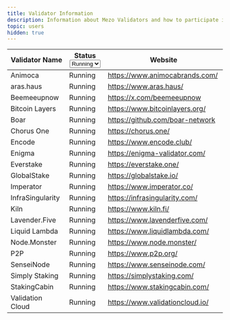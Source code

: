 ```yaml
---
title: Validator Information
description: Information about Mezo Validators and how to participate in network security.
topic: users
hidden: true
---
```


<table>
  <thead>
    <tr>
      <th width="242">Validator Name</th>
      <th width="130">
        Status<select>
          <option value="kho2A8rahGbq" label="Running" color="blue"></option>
        </select>
      </th>
      <th width="340" data-type="content-ref">Website</th>
    </tr>
  </thead>
  <tbody>
    <tr>
      <td>Animoca</td>
      <td><span data-option="kho2A8rahGbq">Running</span></td>
      <td>
        <a href="https://www.animocabrands.com/"
          >https://www.animocabrands.com/</a
        >
      </td>
    </tr>
    <tr>
      <td>aras.haus</td>
      <td><span data-option="kho2A8rahGbq">Running</span></td>
      <td>
        <a href="https://www.aras.haus/"
          >https://www.aras.haus/</a
        >
      </td>
    </tr>
    <tr>
      <td>Beemeeupnow</td>
      <td><span data-option="kho2A8rahGbq">Running</span></td>
      <td><a href="https://x.com/beemeeupnow">https://x.com/beemeeupnow</a></td>
    </tr>
    <tr>
      <td>Bitcoin Layers</td>
      <td><span data-option="kho2A8rahGbq">Running</span></td>
      <td>
        <a href="https://www.bitcoinlayers.org/"
          >https://www.bitcoinlayers.org/</a
        >
      </td>
    </tr>
    <tr>
      <td>Boar</td>
      <td><span data-option="kho2A8rahGbq">Running</span></td>
      <td>
        <a href="https://github.com/boar-network">https://github.com/boar-network</a>
      </td>
    </tr>
    <tr>
      <td>Chorus One</td>
      <td><span data-option="kho2A8rahGbq">Running</span></td>
      <td><a href="https://chorus.one/">https://chorus.one/</a></td>
    </tr>
    <tr>
      <td>Encode</td>
      <td><span data-option="kho2A8rahGbq">Running</span></td>
      <td><a href="https://www.encode.club/">https://www.encode.club/</a></td>
    </tr>
     <tr>
      <td>Enigma</td>
      <td><span data-option="kho2A8rahGbq">Running</span></td>
      <td>
        <a href="https://enigma-validator.com/"
          >https://enigma-validator.com/</a
        >
      </td>
    </tr>
    <tr>
      <td>Everstake</td>
      <td><span data-option="kho2A8rahGbq">Running</span></td>
      <td><a href="https://everstake.one/">https://everstake.one/</a></td>
    </tr>
    <tr>
      <td>GlobalStake</td>
      <td><span data-option="kho2A8rahGbq">Running</span></td>
      <td><a href="https://globalstake.io/">https://globalstake.io/</a></td>
    </tr>
    <tr>
      <td>Imperator</td>
      <td><span data-option="kho2A8rahGbq">Running</span></td>
      <td><a href="https://www.imperator.co/">https://www.imperator.co/</a></td>
    </tr>
    <tr>
      <td>InfraSingularity</td>
      <td><span data-option="kho2A8rahGbq">Running</span></td>
      <td>
        <a href="https://infrasingularity.com/"
          >https://infrasingularity.com/</a
        >
      </td>
    </tr>
    <tr>
      <td>Kiln</td>
      <td><span data-option="kho2A8rahGbq">Running</span></td>
      <td>
        <a href="https://www.kiln.fi/"
          >https://www.kiln.fi/</a
        >
      </td>
    </tr>
    <tr>
      <td>Lavender.Five</td>
      <td><span data-option="kho2A8rahGbq">Running</span></td>
      <td>
        <a href="https://www.lavenderfive.com/"
          >https://www.lavenderfive.com/</a
        >
      </td>
    </tr>
    <tr>
      <td>Liquid Lambda</td>
      <td><span data-option="kho2A8rahGbq">Running</span></td>
      <td>
        <a href="https://www.liquidlambda.com/"
          >https://www.liquidlambda.com/</a
        >
      </td>
    </tr>
    <tr>
      <td>Node.Monster</td>
      <td><span data-option="kho2A8rahGbq">Running</span></td>
      <td><a href="https://www.node.monster/">https://www.node.monster/</a></td>
    </tr>
    <tr>
      <td>P2P</td>
      <td><span data-option="kho2A8rahGbq">Running</span></td>
      <td><a href="https://www.p2p.org/">https://www.p2p.org/</a></td>
    </tr>
    <tr>
      <td>SenseiNode</td>
      <td><span data-option="kho2A8rahGbq">Running</span></td>
      <td>
        <a href="https://www.senseinode.com/">https://www.senseinode.com/</a>
      </td>
    </tr>
    <tr>
      <td>Simply Staking</td>
      <td><span data-option="kho2A8rahGbq">Running</span></td>
      <td>
        <a href="https://simplystaking.com/">https://simplystaking.com/</a>
      </td>
    </tr>
    <tr>
      <td>StakingCabin</td>
      <td><span data-option="kho2A8rahGbq">Running</span></td>
      <td>
        <a href="https://www.stakingcabin.com/"
          >https://www.stakingcabin.com/</a
        >
      </td>
    </tr>
    <tr>
      <td>Validation Cloud</td>
      <td><span data-option="kho2A8rahGbq">Running</span></td>
      <td>
        <a href="https://www.validationcloud.io/"
          >https://www.validationcloud.io/</a
        >
      </td>
    </tr>
  </tbody>
</table>
